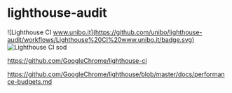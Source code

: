 # lighthouse-audit
![Lighthouse CI www.unibo.it](https://github.com/unibo/lighthouse-audit/workflows/Lighthouse%20CI%20www.unibo.it/badge.svg)
![Lighthouse CI sod](https://github.com/unibo/lighthouse-audit/workflows/Lighthouse%20CI%20sod/badge.svg)

https://github.com/GoogleChrome/lighthouse-ci

https://github.com/GoogleChrome/lighthouse/blob/master/docs/performance-budgets.md
